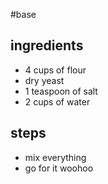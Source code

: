 #base

## ingredients

- 4 cups of flour
- dry yeast
- 1 teaspoon of salt
- 2 cups of water

## steps

- mix everything
- go for it woohoo
